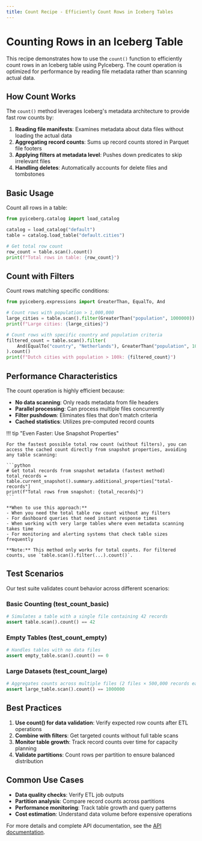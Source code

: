 ```yaml
---
title: Count Recipe - Efficiently Count Rows in Iceberg Tables
---
```


# Counting Rows in an Iceberg Table

This recipe demonstrates how to use the `count()` function to efficiently count rows in an Iceberg table using PyIceberg. The count operation is optimized for performance by reading file metadata rather than scanning actual data.

## How Count Works

The `count()` method leverages Iceberg's metadata architecture to provide fast row counts by:

1. **Reading file manifests**: Examines metadata about data files without loading the actual data
2. **Aggregating record counts**: Sums up record counts stored in Parquet file footers
3. **Applying filters at metadata level**: Pushes down predicates to skip irrelevant files
4. **Handling deletes**: Automatically accounts for delete files and tombstones

## Basic Usage

Count all rows in a table:

```python
from pyiceberg.catalog import load_catalog

catalog = load_catalog("default")
table = catalog.load_table("default.cities")

# Get total row count
row_count = table.scan().count()
print(f"Total rows in table: {row_count}")
```

## Count with Filters

Count rows matching specific conditions:

```python
from pyiceberg.expressions import GreaterThan, EqualTo, And

# Count rows with population > 1,000,000
large_cities = table.scan().filter(GreaterThan("population", 1000000)).count()
print(f"Large cities: {large_cities}")

# Count rows with specific country and population criteria
filtered_count = table.scan().filter(
    And(EqualTo("country", "Netherlands"), GreaterThan("population", 100000))
).count()
print(f"Dutch cities with population > 100k: {filtered_count}")
```

## Performance Characteristics

The count operation is highly efficient because:

- **No data scanning**: Only reads metadata from file headers
- **Parallel processing**: Can process multiple files concurrently
- **Filter pushdown**: Eliminates files that don't match criteria
- **Cached statistics**: Utilizes pre-computed record counts

!!! tip "Even Faster: Use Snapshot Properties"

    For the fastest possible total row count (without filters), you can access the cached count directly from snapshot properties, avoiding any table scanning:

    ```python
    # Get total records from snapshot metadata (fastest method)
    total_records = table.current_snapshot().summary.additional_properties["total-records"]
    print(f"Total rows from snapshot: {total_records}")
    ```

    **When to use this approach:**
    - When you need the total table row count without any filters
    - For dashboard queries that need instant response times
    - When working with very large tables where even metadata scanning takes time
    - For monitoring and alerting systems that check table sizes frequently

    **Note:** This method only works for total counts. For filtered counts, use `table.scan().filter(...).count()`.

## Test Scenarios

Our test suite validates count behavior across different scenarios:

### Basic Counting (test_count_basic)
```python
# Simulates a table with a single file containing 42 records
assert table.scan().count() == 42
```

### Empty Tables (test_count_empty)
```python
# Handles tables with no data files
assert empty_table.scan().count() == 0
```

### Large Datasets (test_count_large)
```python
# Aggregates counts across multiple files (2 files × 500,000 records each)
assert large_table.scan().count() == 1000000
```

## Best Practices

1. **Use count() for data validation**: Verify expected row counts after ETL operations
2. **Combine with filters**: Get targeted counts without full table scans
3. **Monitor table growth**: Track record counts over time for capacity planning
4. **Validate partitions**: Count rows per partition to ensure balanced distribution

## Common Use Cases

- **Data quality checks**: Verify ETL job outputs
- **Partition analysis**: Compare record counts across partitions
- **Performance monitoring**: Track table growth and query patterns
- **Cost estimation**: Understand data volume before expensive operations

For more details and complete API documentation, see the [API documentation](api.md#count-rows-in-a-table).

